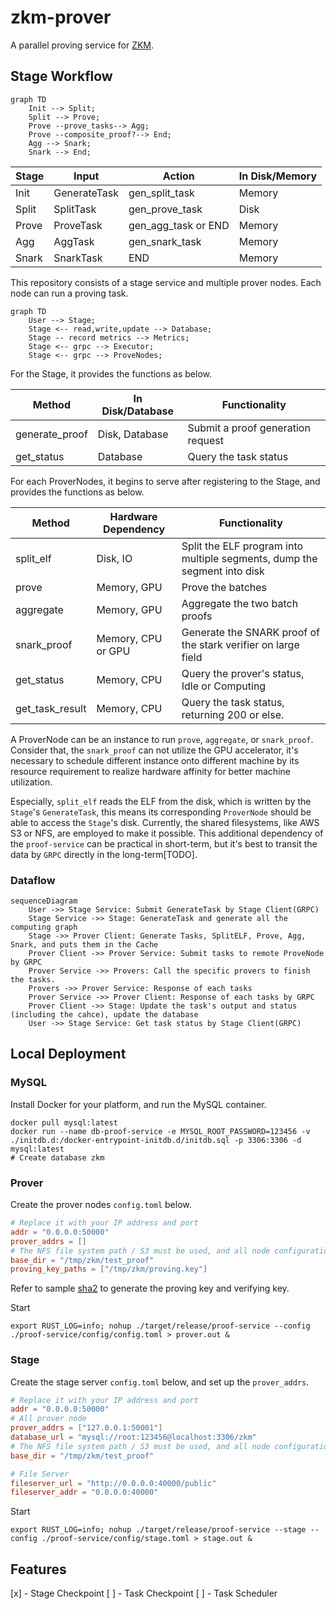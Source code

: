 # zkm-prover

A parallel proving service for [ZKM](https://github.com/ProjectZKM/zkm).

## Stage Workflow

```mermaid
graph TD
    Init --> Split;
    Split --> Prove;
    Prove --prove_tasks--> Agg;
    Prove --composite_proof?--> End;
    Agg --> Snark;
    Snark --> End;
```

| Stage | Input        | Action              | In Disk/Memory |
|-------|--------------|---------------------|----------------|
| Init  | GenerateTask | gen_split_task      | Memory         |
| Split | SplitTask    | gen_prove_task      | Disk           |
| Prove | ProveTask    | gen_agg_task or END | Memory         |
| Agg   | AggTask      | gen_snark_task      | Memory         |
| Snark | SnarkTask    | END                 | Memory         |

This repository consists of a stage service and multiple prover nodes. Each node can run a proving task.

```mermaid
graph TD
    User --> Stage;
    Stage <-- read,write,update --> Database;
    Stage -- record metrics --> Metrics;
    Stage <-- grpc --> Executor;
    Stage <-- grpc --> ProveNodes; 
```

For the Stage, it provides the functions as below.

| Method         | In Disk/Database | Functionality                     |
|----------------|------------------|-----------------------------------|
| generate_proof | Disk, Database   | Submit a proof generation request |  
| get_status     | Database         | Query the task status             | 

For each ProverNodes, it begins to serve after registering to the Stage, and provides the functions as below.

| Method          | Hardware Dependency | Functionality                                                            |
|-----------------|---------------------|--------------------------------------------------------------------------|
| split_elf       | Disk, IO            | Split the ELF program into multiple segments, dump the segment into disk |  
| prove           | Memory, GPU         | Prove the batches                                                        |
| aggregate       | Memory, GPU         | Aggregate the two batch proofs                                           |
| snark_proof     | Memory, CPU or GPU  | Generate the SNARK proof of the stark verifier on large field            |
| get_status      | Memory, CPU         | Query the prover's status, Idle or Computing                             | 
| get_task_result | Memory, CPU         | Query the task status, returning 200 or else.                            | 

A ProverNode can be an instance to run `prove`, `aggregate`, or `snark_proof`. Consider that, the `snark_proof` can not
utilize the GPU accelerator,
it's necessary to schedule different instance onto different machine by its resource requirement to realize hardware
affinity for better machine utilization.

Especially, `split_elf` reads the ELF from the disk, which is written by the `Stage`'s `GenerateTask`, this means its
corresponding `ProverNode` should be able to access the `Stage`'s disk. Currently, the shared filesystems, like AWS S3
or NFS, are employed to make it possible.
This additional dependency of the `proof-service` can be practical in short-term, but it's best to transit the data by
`GRPC` directly in the long-term[TODO].

### Dataflow

```mermaid
sequenceDiagram
    User ->> Stage Service: Submit GenerateTask by Stage Client(GRPC)
    Stage Service ->> Stage: GenerateTask and generate all the computing graph
    Stage ->> Prover Client: Generate Tasks, SplitELF, Prove, Agg, Snark, and puts them in the Cache
    Prover Client ->> Prover Service: Submit tasks to remote ProveNode by GRPC
    Prover Service ->> Provers: Call the specific provers to finish the tasks.
    Provers ->> Prover Service: Response of each tasks
    Prover Service ->> Prover Client: Response of each tasks by GRPC
    Prover Client ->> Stage: Update the task's output and status (including the cahce), update the database
    User ->> Stage Service: Get task status by Stage Client(GRPC)
```

## Local Deployment

### MySQL

Install Docker for your platform, and run the MySQL container.

```aiignore
docker pull mysql:latest
docker run --name db-proof-service -e MYSQL_ROOT_PASSWORD=123456 -v ./initdb.d:/docker-entrypoint-initdb.d/initdb.sql -p 3306:3306 -d mysql:latest
# Create database zkm

```

### Prover

Create the prover nodes `config.toml` below.

```toml
# Replace it with your IP address and port
addr = "0.0.0.0:50000"
prover_addrs = []
# The NFS file system path / S3 must be used, and all node configurations must be the same
base_dir = "/tmp/zkm/test_proof"
proving_key_paths = ["/tmp/zkm/proving.key"]
```

Refer to sample [sha2](https://github.com/ProjectZKM/zkm/blob/main/recursion/src/lib.rs#L165) to generate the proving
key
and verifying key.

Start

```
export RUST_LOG=info; nohup ./target/release/proof-service --config ./proof-service/config/config.toml > prover.out &
```

### Stage

Create the stage server `config.toml` below, and set up the `prover_addrs`.

```toml
# Replace it with your IP address and port
addr = "0.0.0.0:50000"
# All prover node 
prover_addrs = ["127.0.0.1:50001"]
database_url = "mysql://root:123456@localhost:3306/zkm"
# The NFS file system path / S3 must be used, and all node configurations must be the same
base_dir = "/tmp/zkm/test_proof"

# File Server
fileserver_url = "http://0.0.0.0:40000/public"
fileserver_addr = "0.0.0.0:40000"
```

Start

```
export RUST_LOG=info; nohup ./target/release/proof-service --stage --config ./proof-service/config/stage.toml > stage.out &
```

## Features

[x] - Stage Checkpoint
[  ] - Task Checkpoint
[  ] - Task Scheduler
